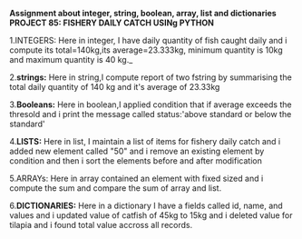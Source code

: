 **Assignment about integer, string, boolean, array, list and dictionaries 
PROJECT 85: FISHERY DAILY CATCH USINg PYTHON**

1.INTEGERS: 
Here in integer, I have daily quantity of fish caught daily and i compute its total=140kg,its average=23.333kg, minimum quantity is 10kg and maximum quantity is 40 kg._

2.**strings:** 
Here in string,I compute report of two fstring by summarising the total daily quantity of 140 kg and it's average of 23.33kg

3.**Booleans:** 
Here in boolean,I applied condition that if average exceeds the thresold and i print the message called status:'above standard or below the standard'

4.**LISTS:** 
Here in list, I maintain a list of items for fishery daily catch and i added new element called "50" and i remove an existing element by condition and then i sort the elements before and after modification

5.ARRAYs: 
Here in array contained an element with fixed sized and i compute the sum and compare the sum of array and list.

6.**DICTIONARIES:** 
Here in a dictionary I have a fields called id, name, and values and i updated value of catfish of 45kg to 15kg and i deleted value for tilapia and i found total value accross all records.


